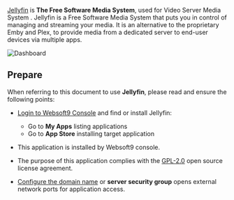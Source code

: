 [Jellyfin](https://jellyfin.org/) is **The Free Software Media System**, used for Video Server Media System . Jellyfin is a Free Software Media System that puts you in control of managing and streaming your media.  It is an alternative to the proprietary Emby and Plex, to provide media from a dedicated server to end-user devices via multiple apps. 


![Dashboard](https://libs.websoft9.com/Websoft9/DocsPicture/zh/jellyfin/jellyfin-gui-websoft9.png)


## Prepare

When referring to this document to use **Jellyfin**, please read and ensure the following points:

- [Login to Websoft9 Console](./login-console) and find or install Jellyfin:
  - Go to **My Apps** listing applications 
  - Go to **App Store** installing target application

- This application is installed by Websoft9 console.


- The purpose of this application complies with the [GPL-2.0](https://opensource.org/licenses/GPL-2.0) open source license agreement.


- [Configure the domain name](./domain-set) or **server security group** opens external network ports for application access.